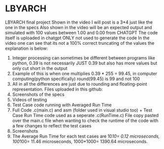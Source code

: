 # LBYARCH
LBYARCH final project
Shown in the video I will post is a 3*4 just like the one in the specs
Also shown in the video will be an expected output and simulated with 100 values between 1.00 and 0.00 from CHATGPT
The code itself is uploaded in chatgpt ONLY not used to generate the code
In the video one can see that its not a 100% correct truncating of the values the explanation is below:
1. Integer processing can sometimes be different between programs like python, 0.39 is not necessarily JUST 0.39 but also has more values but only cut short in the output
2. Example of this is when one multiplies 0.39 * 255 = 99.45, in computer computing(python specifically) round(99.45) is 99 and not 100
3. All in all the differences are just due to rounding and floating-point representation.
Files uploaded in this github:
1. Screenshots of the specs
2. Videos of testing
3. Test Case code running with Averaged Run Time
4. Full Code .c(main.c) and asm (folder used in visual studio too) + Test Case Run Time code used as a seperate .c(RunTime.c) File copy pasted over the main.c file when wanting to check the runtime of the code with a few changes to reflect the test cases
5. Screenshots
6. The Average Run Time for each test cases are 10*10= 0.12 microseconds, 100*100= 11.46 microseconds, 1000*1000= 1390.64 microseconds.
